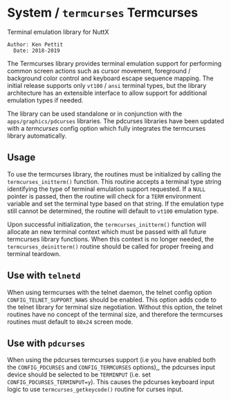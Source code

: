 # System / `termcurses` Termcurses

Terminal emulation library for NuttX

```
Author: Ken Pettit
  Date: 2018-2019
```

The Termcurses library provides terminal emulation support for performing common
screen actions such as cursor movement, foreground / background color control
and keyboard escape sequence mapping. The initial release supports only `vt100`
/ `ansi` terminal types, but the library architecture has an extensible
interface to allow support for additional emulation types if needed.

The library can be used standalone or in conjunction with the
`apps/graphics/pdcurses` libraries. The pdcurses libraries have been updated
with a _termcurses_ config option which fully integrates the termcurses library
automatically.

## Usage

To use the termcurses library, the routines must be initialized by calling the
`termcurses_initterm()` function. This routine accepts a terminal type string
identifying the type of terminal emulation support requested. If a `NULL`
pointer is passed, then the routine will check for a `TERM` environment variable
and set the terminal type based on that string. If the emulation type still
cannot be determined, the routine will default to `vt100` emulation type.

Upon successful initialization, the `termcurses_initterm()` function will
allocate an new terminal context which must be passed with all future termcurses
library functions. When this context is no longer needed, the
`termcurses_deinitterm()` routine should be called for proper freeing and
terminal teardown.

## Use with `telnetd`

When using termcurses with the telnet daemon, the telnet config option
`CONFIG_TELNET_SUPPORT_NAWS` should be enabled. This option adds code to the
telnet library for terminal size negotiation. Without this option, the telnet
routines have no concept of the terminal size, and therefore the termcurses
routines must default to `80x24` screen mode.

## Use with `pdcurses`

When using the pdcurses termcurses support (i.e you have enabled both the
`CONFIG_PDCURSES` and `CONFIG_TERMCURSES` options),, the pdcurses input device
should be selected to be `TERMINPUT` (i.e. set `CONFIG_PDCURSES_TERMINPUT=y`).
This causes the pdcurses keyboard input logic to use `termcurses_getkeycode()`
routine for curses input.
